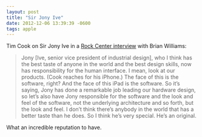 ```yaml
---
layout: post
title: "Sir Jony Ive"
date: 2012-12-06 13:39:39 -0600
tags: apple
---
```


Tim Cook on Sir Jony Ive in a [Rock Center interview][link] with Brian
Williams:

> Jony \[Ive, senior vice president of industrial design\], who I think has the
> best taste of anyone in the world and the best design skills, now has
> responsibility for the human interface. I mean, look at our products. (Cook
> reaches for his iPhone.) The face of this is the software, right? And the
> face of this iPad is the software. So it’s saying, Jony has done a remarkable
> job leading our hardware design, so let’s also have Jony responsible for the
> software and the look and feel of the software, not the underlying
> architecture and so forth, but the look and feel. I don’t think there’s
> anybody in the world that has a better taste than he does. So I think he’s
> very special. He’s an original.

What an incredible reputation to have.

[link]: http://rockcenter.nbcnews.com/_news/2012/12/06/15708290-apple-ceo-tim-cook-announces-plans-to-manufacture-mac-computers-in-usa "Read the interview on rockcenter.nbcnews.com"
